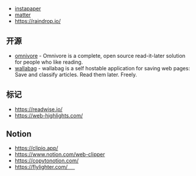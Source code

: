 - [instapaper](https://www.instapaper.com/)
- [matter](https://hq.getmatter.com/)
- https://raindrop.io/

## 开源

- [omnivore](https://github.com/omnivore-app/omnivore) - Omnivore is a complete, open source read-it-later solution for people who like reading.
- [wallabag](https://github.com/wallabag/wallabag) - wallabag is a self hostable application for saving web pages: Save and classify articles. Read them later. Freely.

## 标记

- https://readwise.io/
- https://web-highlights.com/


## Notion

- https://clipio.app/
- https://www.notion.com/web-clipper
- https://copytonotion.com/
- https://flylighter.com/     